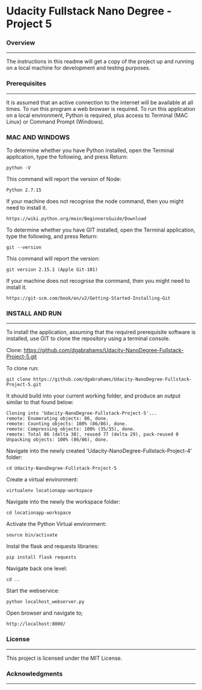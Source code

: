 # Udacity Fullstack Nano Degree - Project 5

### Overview
---

The instructions in this readme will get a copy of the project up and running on a local machine for development and testing purposes.

### Prerequisites
---

It is assumed that an active connection to the internet will be available at all times. To run this program a web browser is required. To run this application on a local environment, Python is required, plus access to Terminal (MAC Linux) or Command Prompt (Windows).

### MAC AND WINDOWS

To determine whether you have Python installed, open the Terminal application, type the following, and press Return:
```
python -V
```

This command will report the version of Node:
```
Python 2.7.15
```

If your machine does not recognise the node command, then you might need to install it.
```
https://wiki.python.org/moin/BeginnersGuide/Download
```

To determine whether you have GIT installed, open the Terminal application, type the following, and press Return:
```
git --version
```

This command will report the version:
```
git version 2.15.1 (Apple Git-101)
```

If your machine does not recognise the command, then you might need to install it.
```
https://git-scm.com/book/en/v2/Getting-Started-Installing-Git
```

### INSTALL AND RUN
---

To install the application, assuming that the required prerequisite software is installed, use GIT to clone the repository using a terminal console.

Clone: https://github.com/dgabrahams/Udacity-NanoDegree-Fullstack-Project-5.git

To clone run:
```
git clone https://github.com/dgabrahams/Udacity-NanoDegree-Fullstack-Project-5.git
```

It should build into your current working folder, and produce an output similar to that found below:
```
Cloning into 'Udacity-NanoDegree-Fullstack-Project-5'...
remote: Enumerating objects: 86, done.
remote: Counting objects: 100% (86/86), done.
remote: Compressing objects: 100% (35/35), done.
remote: Total 86 (delta 38), reused 77 (delta 29), pack-reused 0
Unpacking objects: 100% (86/86), done.
```

Navigate into the newly created 'Udacity-NanoDegree-Fullstack-Project-4' folder:
```
cd Udacity-NanoDegree-Fullstack-Project-5
```

Create a virtual environment:
```
virtualenv locationapp-workspace
```

Navigate into the newly the workspace folder:
```
cd locationapp-workspace
```

Activate the Python Virtual environment:
```
source bin/activate
```

Instal the flask and requests libraries:
```
pip install flask requests
```

Navigate back one level:
```
cd ..
```

Start the webservice:
```
python localhost_webserver.py
```

Open browser and navigate to;
```
http://localhost:8000/
```

### License
---

This project is licensed under the MIT License.

### Acknowledgments
---
